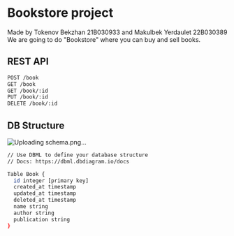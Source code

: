 # Bookstore project
Made by Tokenov Bekzhan 21B030933 and Makulbek Yerdaulet 22B030389\
We are going to do "Bookstore" where you can buy and sell books.
## REST API
```sh
POST /book
GET /book
GET /book/:id
PUT /book/:id
DELETE /book/:id
```
## DB Structure
![Uploading schema.png…]()
```sh
// Use DBML to define your database structure
// Docs: https://dbml.dbdiagram.io/docs

Table Book {
  id integer [primary key]
  created_at timestamp
  updated_at timestamp
  deleted_at timestamp
  name string
  author string
  publication string
}
```
